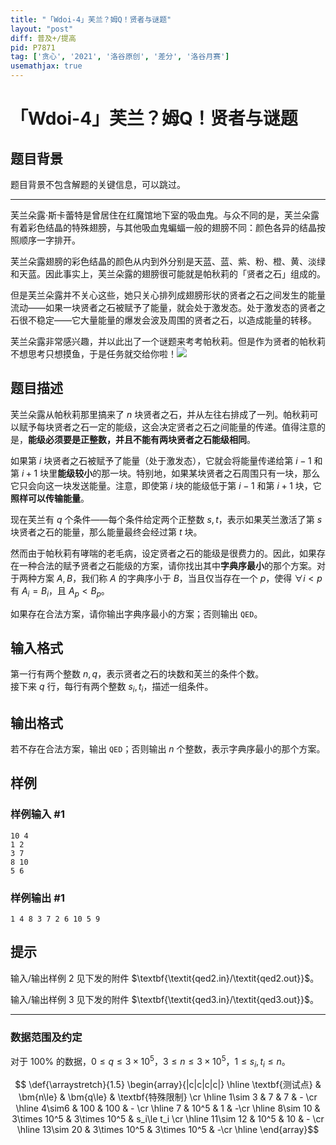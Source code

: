 ```yaml
---
title: "「Wdoi-4」芙兰？姆Q！贤者与谜题"
layout: "post"
diff: 普及+/提高
pid: P7871
tag: ['贪心', '2021', '洛谷原创', '差分', '洛谷月赛']
usemathjax: true
---
```


# 「Wdoi-4」芙兰？姆Q！贤者与谜题
## 题目背景

题目背景不包含解题的关键信息，可以跳过。

---

芙兰朵露·斯卡蕾特是曾居住在红魔馆地下室的吸血鬼。与众不同的是，芙兰朵露有着彩色结晶的特殊翅膀，与其他吸血鬼蝙蝠一般的翅膀不同：颜色各异的结晶按照顺序一字排开。

芙兰朵露翅膀的彩色结晶的颜色从内到外分别是天蓝、蓝、紫、粉、橙、黄、淡绿和天蓝。因此事实上，芙兰朵露的翅膀很可能就是帕秋莉的「贤者之石」组成的。

但是芙兰朵露并不关心这些，她只关心排列成翅膀形状的贤者之石之间发生的能量流动——如果一块贤者之石被赋予了能量，就会处于激发态。处于激发态的贤者之石很不稳定——它大量能量的爆发会波及周围的贤者之石，以造成能量的转移。

芙兰朵露非常感兴趣，并以此出了一个谜题来考考帕秋莉。但是作为贤者的帕秋莉不想思考只想摸鱼，于是任务就交给你啦！![](https://www.luogu.com.cn/paste/tkub6dq3)
## 题目描述

芙兰朵露从帕秋莉那里搞来了 $n$ 块贤者之石，并从左往右排成了一列。帕秋莉可以赋予每块贤者之石一定的能级，这会决定贤者之石之间能量的传递。值得注意的是，**能级必须要是正整数，并且不能有两块贤者之石能级相同**。

如果第 $i$ 块贤者之石被赋予了能量（处于激发态），它就会将能量传递给第 $i-1$ 和第 $i+1$ 块里**能级较小**的那一块。特别地，如果某块贤者之石周围只有一块，那么它只会向这一块发送能量。注意，即使第 $i$ 块的能级低于第 $i-1$ 和第 $i+1$ 块，它**照样可以传输能量**。

现在芙兰有 $q$ 个条件——每个条件给定两个正整数 $s,t$，表示如果芙兰激活了第 $s$ 块贤者之石的能量，那么能量最终会经过第 $t$ 块。

然而由于帕秋莉有哮喘的老毛病，设定贤者之石的能级是很费力的。因此，如果存在一种合法的赋予贤者之石能级的方案，请你找出其中**字典序最小**的那个方案。对于两种方案 $A,B$，我们称 $A$ 的字典序小于 $B$，当且仅当存在一个 $p$，使得 $\forall i<p$ 有 $A_i=B_i$，且 $A_p<B_p$。 

如果存在合法方案，请你输出字典序最小的方案；否则输出 `QED`。
## 输入格式

第一行有两个整数 $n,q$，表示贤者之石的块数和芙兰的条件个数。  
接下来 $q$ 行，每行有两个整数 $s_i,t_i$，描述一组条件。
## 输出格式

若不存在合法方案，输出 `QED`；否则输出 $n$ 个整数，表示字典序最小的那个方案。
## 样例

### 样例输入 #1
```
10 4
1 2
3 7
8 10
5 6
```
### 样例输出 #1
```
1 4 8 3 7 2 6 10 5 9
```
## 提示

输入/输出样例 $2$ 见下发的附件 $\textbf{\textit{qed2.in}/\textit{qed2.out}}$。

输入/输出样例 $3$ 见下发的附件 $\textbf{\textit{qed3.in}/\textit{qed3.out}}$。

---

### 数据范围及约定

对于 $100\%$ 的数据，$0\le q \le 3\times 10^5$，$3\le n \le 3\times 10^5$，$1\le s_i,t_i \le n$。

$$
\def{\arraystretch}{1.5}
\begin{array}{|c|c|c|c|} \hline
\textbf{测试点} & \bm{n\le} & \bm{q\le} & \textbf{特殊限制} \cr \hline
1\sim 3 & 7 & 7 & - \cr \hline
4\sim6 & 100 & 100 & - \cr \hline
7 & 10^5 & 1 & -\cr \hline
8\sim 10 & 3\times 10^5 & 3\times 10^5 & s_i\le t_i \cr \hline
11\sim 12 & 10^5 & 10 & - \cr \hline
13\sim 20 & 3\times 10^5 & 3\times 10^5 & -\cr \hline
\end{array}$$

